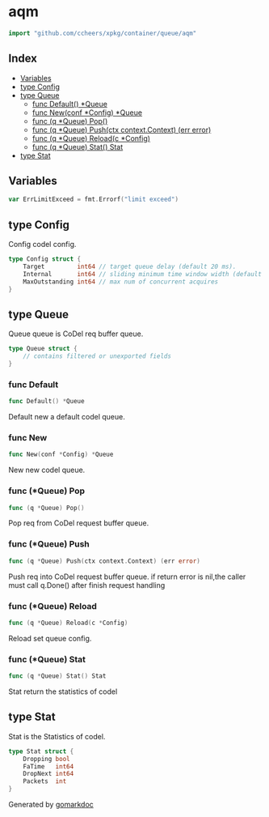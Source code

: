 <!-- Code generated by gomarkdoc. DO NOT EDIT -->

# aqm

```go
import "github.com/ccheers/xpkg/container/queue/aqm"
```

## Index

- [Variables](<#variables>)
- [type Config](<#type-config>)
- [type Queue](<#type-queue>)
  - [func Default() *Queue](<#func-default>)
  - [func New(conf *Config) *Queue](<#func-new>)
  - [func (q *Queue) Pop()](<#func-queue-pop>)
  - [func (q *Queue) Push(ctx context.Context) (err error)](<#func-queue-push>)
  - [func (q *Queue) Reload(c *Config)](<#func-queue-reload>)
  - [func (q *Queue) Stat() Stat](<#func-queue-stat>)
- [type Stat](<#type-stat>)


## Variables

```go
var ErrLimitExceed = fmt.Errorf("limit exceed")
```

## type Config

Config codel config.

```go
type Config struct {
    Target         int64 // target queue delay (default 20 ms).
    Internal       int64 // sliding minimum time window width (default 500 ms)
    MaxOutstanding int64 // max num of concurrent acquires
}
```

## type Queue

Queue queue is CoDel req buffer queue.

```go
type Queue struct {
    // contains filtered or unexported fields
}
```

### func Default

```go
func Default() *Queue
```

Default new a default codel queue.

### func New

```go
func New(conf *Config) *Queue
```

New new codel queue.

### func \(\*Queue\) Pop

```go
func (q *Queue) Pop()
```

Pop req from CoDel request buffer queue.

### func \(\*Queue\) Push

```go
func (q *Queue) Push(ctx context.Context) (err error)
```

Push req into CoDel request buffer queue. if return error is nil,the caller must call q.Done\(\) after finish request handling

### func \(\*Queue\) Reload

```go
func (q *Queue) Reload(c *Config)
```

Reload set queue config.

### func \(\*Queue\) Stat

```go
func (q *Queue) Stat() Stat
```

Stat return the statistics of codel

## type Stat

Stat is the Statistics of codel.

```go
type Stat struct {
    Dropping bool
    FaTime   int64
    DropNext int64
    Packets  int
}
```



Generated by [gomarkdoc](<https://github.com/princjef/gomarkdoc>)
